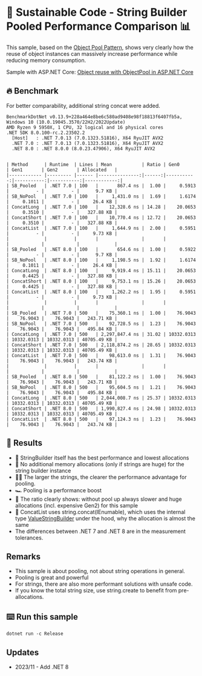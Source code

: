 # 🌳 Sustainable Code - String Builder Pooled Performance Comparison 📊

This sample, based on the [Object Pool Pattern](https://docs.microsoft.com/dotnet/api/microsoft.extensions.objectpool.objectpool-1?view=dotnet-plat-ext-5.0&WT.mc_id=DT-MVP-5001507), shows very clearly how the reuse of object instances can massively increase performance while reducing memory consumption.

Sample with ASP.NET Core: [Object reuse with ObjectPool in ASP.NET Core](https://docs.microsoft.com/aspnet/core/performance/objectpool?view=aspnetcore-5.0&WT.mc_id=DT-MVP-5001507)

## 🔥 Benchmark

For better comparability, additional string concat were added.

```shell
BenchmarkDotNet v0.13.9+228a464e8be6c580ad9408e98f18813f6407fb5a, Windows 10 (10.0.19045.3570/22H2/2022Update)
AMD Ryzen 9 5950X, 1 CPU, 32 logical and 16 physical cores
.NET SDK 8.0.100-rc.2.23502.2
  [Host]   : .NET 7.0.13 (7.0.1323.51816), X64 RyuJIT AVX2
  .NET 7.0 : .NET 7.0.13 (7.0.1323.51816), X64 RyuJIT AVX2
  .NET 8.0 : .NET 8.0.0 (8.0.23.47906), X64 RyuJIT AVX2


| Method      | Runtime  | Lines | Mean           | Ratio | Gen0       | Gen1       | Gen2       | Allocated   |
|------------ |--------- |------ |---------------:|------:|-----------:|-----------:|-----------:|------------:|
| SB_Pooled   | .NET 7.0 | 100   |       867.4 ns |  1.00 |     0.5913 |          - |          - |      9.7 KB |
| SB_NoPool   | .NET 7.0 | 100   |     1,431.0 ns |  1.69 |     1.6174 |     0.1011 |          - |     26.4 KB |
| ConcatLong  | .NET 7.0 | 100   |    12,328.6 ns | 14.28 |    20.0653 |     0.3510 |          - |   327.88 KB |
| ConcatShort | .NET 7.0 | 100   |    10,770.4 ns | 12.72 |    20.0653 |     0.3510 |          - |   327.88 KB |
| ConcatList  | .NET 7.0 | 100   |     1,644.9 ns |  2.00 |     0.5951 |          - |          - |     9.73 KB |
|             |          |       |                |       |            |            |            |             |
| SB_Pooled   | .NET 8.0 | 100   |       654.6 ns |  1.00 |     0.5922 |          - |          - |      9.7 KB |
| SB_NoPool   | .NET 8.0 | 100   |     1,198.5 ns |  1.92 |     1.6174 |     0.1011 |          - |     26.4 KB |
| ConcatLong  | .NET 8.0 | 100   |     9,919.4 ns | 15.11 |    20.0653 |     0.4425 |          - |   327.88 KB |
| ConcatShort | .NET 8.0 | 100   |     9,753.1 ns | 15.26 |    20.0653 |     0.4425 |          - |   327.88 KB |
| ConcatList  | .NET 8.0 | 100   |     1,262.2 ns |  1.95 |     0.5951 |          - |          - |     9.73 KB |
|             |          |       |                |       |            |            |            |             |
| SB_Pooled   | .NET 7.0 | 500   |    75,360.1 ns |  1.00 |    76.9043 |    76.9043 |    76.9043 |   243.71 KB |
| SB_NoPool   | .NET 7.0 | 500   |    92,728.5 ns |  1.23 |    76.9043 |    76.9043 |    76.9043 |   495.84 KB |
| ConcatLong  | .NET 7.0 | 500   | 2,297,847.4 ns | 31.02 | 10332.0313 | 10332.0313 | 10332.0313 | 40705.49 KB |
| ConcatShort | .NET 7.0 | 500   | 2,118,874.2 ns | 28.65 | 10332.0313 | 10332.0313 | 10332.0313 | 40705.49 KB |
| ConcatList  | .NET 7.0 | 500   |    98,613.0 ns |  1.31 |    76.9043 |    76.9043 |    76.9043 |   243.74 KB |
|             |          |       |                |       |            |            |            |             |
| SB_Pooled   | .NET 8.0 | 500   |    81,122.2 ns |  1.00 |    76.9043 |    76.9043 |    76.9043 |   243.71 KB |
| SB_NoPool   | .NET 8.0 | 500   |    95,604.5 ns |  1.21 |    76.9043 |    76.9043 |    76.9043 |   495.84 KB |
| ConcatLong  | .NET 8.0 | 500   | 2,044,008.7 ns | 25.37 | 10332.0313 | 10332.0313 | 10332.0313 | 40705.49 KB |
| ConcatShort | .NET 8.0 | 500   | 1,990,827.4 ns | 24.98 | 10332.0313 | 10332.0313 | 10332.0313 | 40705.49 KB |
| ConcatList  | .NET 8.0 | 500   |    97,124.3 ns |  1.23 |    76.9043 |    76.9043 |    76.9043 |   243.74 KB |
```

## 🏁 Results

- 🔋 StringBuilder itself has the best performance and lowest allocations
- 🐏 No additional memory allocations (only if strings are huge) for the string builder instance
- 🏃‍♀️ The larger the strings, the clearer the performance advantage for pooling.
- 🏎️ Pooling is a performance boost
- 🚀 The ratio clearly shows: without pool up always slower and huge allocations (incl. expensive Gen2) for this sample
- 🎒 ConcatList uses string.concat(IEnumable), which uses the internal type [ValueStringBuilder](https://github.com/dotnet/runtime/blob/46a3bfeffec2fb6b33bfd152d33f33b544e401c9/src/libraries/System.Private.CoreLib/src/System/String.Manipulation.cs#L193) under the hood, why the allocation is almost the same
- The differences between .NET 7 and .NET 8 are in the measurement tolerances.

## Remarks

- This sample is about pooling, not about string operations in general.
- Pooling is great and powerful
- For strings, there are also more performant solutions with unsafe code.
- If you know the total string size, use string.create to benefit from pre-allocations.

## ⌨️ Run this sample

```shell
dotnet run -c Release
```

## Updates

- 2023/11 - Add .NET 8
